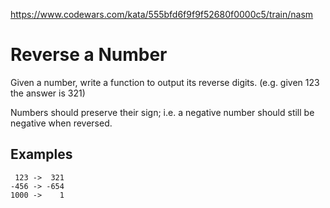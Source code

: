 https://www.codewars.com/kata/555bfd6f9f9f52680f0000c5/train/nasm

# Reverse a Number

Given a number, write a function to output its reverse digits. (e.g. given 123 the answer is 321)

Numbers should preserve their sign; i.e. a negative number should still be negative when reversed.

## Examples
```
 123 ->  321
-456 -> -654
1000 ->    1
```
